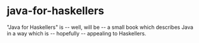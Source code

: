 # java-for-haskellers
"Java for Haskellers" is -- well, will be -- a small book which describes Java in a way which is -- hopefully -- appealing to Haskellers.
